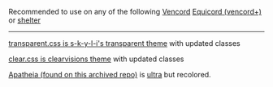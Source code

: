 Recommended to use on any of the following [Vencord](https://github.com/Vendicated/Vencord) [Equicord (vencord+)](https://github.com/Equicord/Equicord) or [shelter](https://github.com/uwu/shelter)

------------------------

[transparent.css is s-k-y-l-i's transparent theme](https://github.com/s-k-y-l-i/discord-themes/blob/main/Theme%20code/transparency.css) with updated classes

[clear.css is clearvisions theme](https://clearvision.github.io/ClearVision-v6/main.css) with updated classes

[Apatheia (found on this archived repo)](https://github.com/AmadeusWM/dotfiles-hyprland/blob/main/dots/BetterDiscord/Apatheia.theme.css) is [ultra](https://github.com/TheCommieAxolotl/BetterDiscord-Stuff/blob/main/Ultra/Ultra.theme.css) but recolored.
